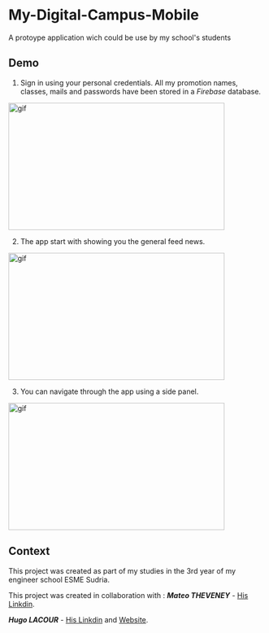 # My-Digital-Campus-Mobile
A protoype application wich could be use by my school's students

## Demo
1. Sign in using your personal credentials. All my promotion names, classes, mails and passwords have been stored in a *Firebase* database.

 <img src="img/img1_start_game.gif" alt="gif" width="425" height="250">
 
 2. The app start with showing you the general feed news. 
 
 <img src="img/img1_start_game.jpg" alt="gif" width="425" height="250">
 
 3. You can navigate through the app using a side panel.
 
 <img src="img/img1_start_game.jpg" alt="gif" width="425" height="250">
 

## Context
This project was created as part of my studies in the 3rd year of my engineer school ESME Sudria.

This project was created in collaboration with :
***Mateo THEVENEY*** - [His Linkdin](https://www.linkedin.com/in/mateo-theveney/).

***Hugo LACOUR*** - [His Linkdin](https://www.linkedin.com/in/hugo-lacour-790b251a3/) and [Website](https://regal-bombolone-700163.netlify.app/).
 
